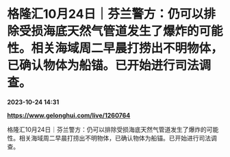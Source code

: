 # 格隆汇10月24日｜芬兰警方：仍可以排除受损海底天然气管道发生了爆炸的可能性。相关海域周二早晨打捞出不明物体，已确认物体为船锚。已开始进行司法调查。

**2023-10-24 14:31**

**https://www.gelonghui.com/live/1260764**

格隆汇10月24日｜芬兰警方：仍可以排除受损海底天然气管道发生了爆炸的可能性。相关海域周二早晨打捞出不明物体，已确认物体为船锚。已开始进行司法调查。